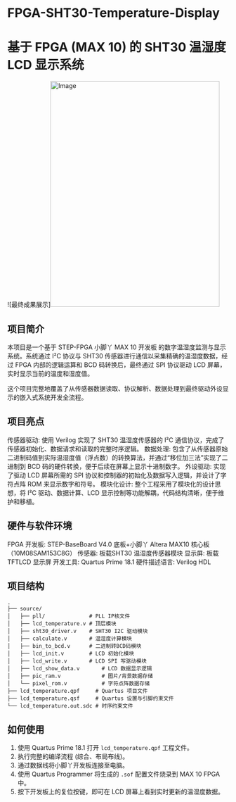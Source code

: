 # FPGA-SHT30-Temperature-Display
# 基于 FPGA (MAX 10) 的 SHT30 温湿度 LCD 显示系统

![最终成果展示]<img width="385" height="513" alt="Image" src="https://github.com/user-attachments/assets/bc4c4edc-1255-4d01-8801-4f106d4916c3" />
##  项目简介

本项目是一个基于 STEP-FPGA 小脚丫 MAX 10 开发板 的数字温湿度监测与显示系统。系统通过 I²C 协议与 SHT30 传感器进行通信以采集精确的温湿度数据，经过 FPGA 内部的逻辑运算和 BCD 码转换后，最终通过 SPI 协议驱动 LCD 屏幕，实时显示当前的温度和湿度值。

这个项目完整地覆盖了从传感器数据读取、协议解析、数据处理到最终驱动外设显示的嵌入式系统开发全流程。

## 项目亮点

传感器驱动: 使用 Verilog 实现了 SHT30 温湿度传感器的 I²C 通信协议，完成了传感器初始化、数据请求和读取的完整时序逻辑。
数据处理: 包含了从传感器原始二进制码值到实际温湿度值（浮点数）的转换算法，并通过“移位加三法”实现了二进制到 BCD 码的硬件转换，便于后续在屏幕上显示十进制数字。
外设驱动: 实现了驱动 LCD 屏幕所需的 SPI 协议和控制器的初始化及数据写入逻辑，并设计了字符点阵 ROM 来显示数字和符号。
模块化设计: 整个工程采用了模块化的设计思想，将 I²C 驱动、数据计算、LCD 显示控制等功能解耦，代码结构清晰，便于维护和移植。

##  硬件与软件环境

FPGA 开发板: STEP-BaseBoard V4.0 底板+小脚丫 Altera MAX10 核心板 （10M08SAM153C8G）
传感器: 板载SHT30 温湿度传感器模块
显示屏: 板载 TFTLCD 显示屏
开发工具: Quartus Prime 18.1
硬件描述语言: Verilog HDL

## 项目结构

```
.
├── source/               
│   ├── pll/              # PLL IP核文件
│   ├── lcd_temperature.v # 顶层模块
│   ├── sht30_driver.v    # SHT30 I2C 驱动模块
│   ├── calculate.v       # 温湿度计算模块
│   ├── bin_to_bcd.v      # 二进制转BCD码模块
│   ├── lcd_init.v        # LCD 初始化模块
│   ├── lcd_write.v       # LCD SPI 写驱动模块
│   ├── lcd_show_data.v       # LCD 数据显示逻辑
│   ├── pic_ram.v             # 图片/背景数据存储 
│   └── pixel_rom.v           # 字符点阵数据存储
├── lcd_temperature.qpf     # Quartus 项目文件
├── lcd_temperature.qsf     # Quartus 设置与引脚约束文件
└── lcd_temperature.out.sdc # 时序约束文件
```

##  如何使用

1.  使用 Quartus Prime 18.1 打开 `lcd_temperature.qpf` 工程文件。
2.  执行完整的编译流程 (综合、布局布线)。
3.  通过数据线将小脚丫开发板连接至电脑。
4.  使用 Quartus Programmer 将生成的 `.sof` 配置文件烧录到 MAX 10 FPGA 中。
5.  按下开发板上的复位按键，即可在 LCD 屏幕上看到实时更新的温湿度数据。
